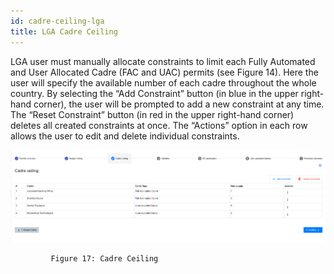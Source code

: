 ```yaml
---
id: cadre-ceiling-lga
title: LGA Cadre Ceiling
---
```


LGA user must manually allocate constraints to limit each Fully Automated and User Allocated Cadre (FAC and UAC) permits (see Figure 14). Here the user will specify the available number of each cadre throughout the whole country. By selecting the “Add Constraint” button (in blue in the upper right-hand corner), the user will be prompted to add a new constraint at any time. The “Reset Constraint” button (in red in the upper right-hand corner) deletes all created constraints at once. The “Actions” option in each row allows the user to edit and delete individual constraints. 

![img alt](/img/lga_cadre_ceiling.png)

             Figure 17: Cadre Ceiling

